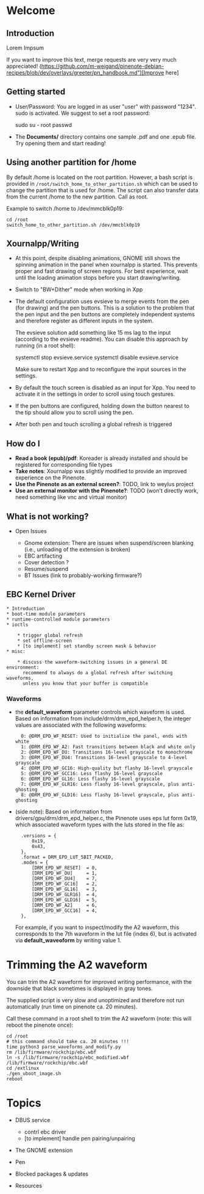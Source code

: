 # Welcome

## Introduction

Lorem Impsum

If you want to improve this text, merge requests are very very much appreciated!
(https://github.com/m-weigand/pinenote-debian-recipes/blob/dev/overlays/greeter/pn_handbook.md")[Improve here]

## Getting started

* User/Password: You are logged in as user "user" with password "1234". sudo is
  activated. We suggest to set a root password:

	sudo su - root
  	passwd

* The **Documents/** directory contains one sample .pdf and one .epub file. Try
  opening them and start reading!

## Using another partition for /home

By default /home is located on the root partition. However, a bash script is
provided in `/root/switch_home_to_other_partition.sh` which can be used to
change the partition that is used for /home. The script can also transfer data
from the current /home to the new partition. Call as root.

Example to switch /home to /dev/mmcblk0p19:

	cd /root
	switch_home_to_other_partition.sh /dev/mmcblk0p19


## Xournalpp/Writing

* At this point, despite disabling animations, GNOME still shows the spinning
  animation in the panel when xournalpp is started. This prevents proper and
  fast drawing of screen regions. For best experience, wait until the loading
  animation stops before you start drawing/writing.
* Switch to "BW+Dither" mode when working in Xpp
* The default configuration uses evsieve to merge events from the pen (for
  drawing) and the pen buttons. This is a solution to the problem that the pen
  input and the pen buttons are completely independent systems and therefore
  register as different inputs in the system.

  The evsieve solution add something like 15 ms lag to the input (according to
  the evsieve readme). You can disable this approach by running (in a root
  shell):

	systemctl stop evsieve.service
	systemctl disable evsieve.service

  Make sure to restart Xpp and to reconfigure the input sources in the
  settings.
* By default the touch screen is disabled as an input for Xpp. You need to
  activate it in the settings in order to scroll using touch gestures.
* If the pen buttons are configured, holding down the button nearest to the tip
  should allow you to scroll using the pen.
* After both pen and touch scrolling a global refresh is triggered

## How do I

* **Read a book (epub)/pdf**: Koreader is already installed and should be
  registered for corresponding file types
* **Take notes**: Xournalpp was slightly modified to provide an improved
  experience on the Pinenote.
* **Use the Pinenote as an external screen?**: TODO, link to weylus project
* **Use an external monitor with the Pinenote?**: TODO (won't directly work,
  need something like vnc and virtual monitor)

## What is not working?

* Open Issues

	* Gnome extension: There are issues when suspend/screen blanking (i.e.,
	  unloading of the extension is broken)
	* EBC artifacting
	* Cover detection ?
	* Resume/suspend
	* BT Issues (link to probably-working firmware?)


## EBC Kernel Driver

	* Introduction
	* boot-time module parameters
	* runtime-controlled module parameters
	* ioctls

		* trigger global refresh
		* set offline-screen
		* [to implement] set standby screen mask & behavior
	* misc:

		* discuss the waveform-switching issues in a general DE environment:
		  recommend to always do a global refresh after switching waveforms,
		  unless you know that your buffer is compatible

### Waveforms

* the **default_waveform** parameter controls which waveform is used. Based on
  information from include/drm/drm_epd_helper.h, the integer values are
  associated with the following waveforms:

		0: @DRM_EPD_WF_RESET: Used to initialize the panel, ends with white
		1: @DRM_EPD_WF_A2: Fast transitions between black and white only
		2: @DRM_EPD_WF_DU: Transitions 16-level grayscale to monochrome
		3: @DRM_EPD_WF_DU4: Transitions 16-level grayscale to 4-level grayscale
		4: @DRM_EPD_WF_GC16: High-quality but flashy 16-level grayscale
		5: @DRM_EPD_WF_GCC16: Less flashy 16-level grayscale
		6: @DRM_EPD_WF_GL16: Less flashy 16-level grayscale
		7: @DRM_EPD_WF_GLR16: Less flashy 16-level grayscale, plus anti-ghosting
		8: @DRM_EPD_WF_GLD16: Less flashy 16-level grayscale, plus anti-ghosting

* (side note): Based on information from drivers/gpu/drm/drm_epd_helper.c, the
  Pinenote uses eps lut form 0x19, which associated waveform types with the
  luts stored in the file as:

		.versions = {
		    0x19,
		    0x43,
		},
		.format = DRM_EPD_LUT_5BIT_PACKED,
		.modes = {
		    [DRM_EPD_WF_RESET]  = 0,
		    [DRM_EPD_WF_DU]     = 1,
		    [DRM_EPD_WF_DU4]    = 7,
		    [DRM_EPD_WF_GC16]   = 2,
		    [DRM_EPD_WF_GL16]   = 3,
		    [DRM_EPD_WF_GLR16]  = 4,
		    [DRM_EPD_WF_GLD16]  = 5,
		    [DRM_EPD_WF_A2]     = 6,
		    [DRM_EPD_WF_GCC16]  = 4,
		},

  For example, if you want to inspect/modify the A2 waveform, this corresponds
  to the 7th waveform in the lut file (index 6), but is activated via
  **default_waveoform** by writing value 1.

# Trimming the A2 waveform

You can trim the A2 waveform for improved writing performance, with the
downside that black sometimes is displayed in gray tones.

The supplied script is very slow and unoptimized and therefore not run
automatically (run time on pinenote ca. 20 minutes).

Call these command in a root shell to trim the A2 waveform (note: this will
reboot the pinenote once):

	cd /root
	# this command should take ca. 20 minutes !!!
    time python3 parse_waveforms_and_modify.py
    rm /lib/firmware/rockchip/ebc.wbf
   	ln -s /lib/firmware/rockchip/ebc_modified.wbf /lib/firmware/rockchip/ebc.wbf
   	cd /extlinux
    ./gen_uboot_image.sh
	reboot


# Topics

* DBUS service

	* contrl ebc driver
	* [to implement] handle pen pairing/unpairing

* The GNOME extension
* Pen
* Blocked packages & updates
* Resources
